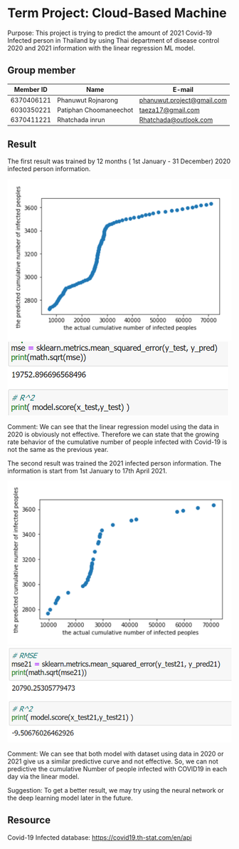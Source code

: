 # Term Project: Cloud-Based Machine
Purpose: This project is trying to predict the amount of 2021 Covid-19 Infected person in Thailand by using Thai department of disease control 2020 and 2021 information with the linear regression ML model.

## Group member

|  Member ID      |              Name            |        E-mail                         
|----------------|-------------------------------|-----------------------------|
|6370406121       |Phanuwut Rojnarong            |phanuwut.project@gmail.com          |
|6030350221       |Patiphan Choomaneechot        |taeza17@gmail.com            |
|6370411221        |Rhatchada inrun              |Rhatchada@outlook.com|

## Result
The first result was trained by 12 months ( 1st January - 31 December) 2020 infected person information.

![GitHub Logo](picture/2020predict.PNG)
![GitHub Logo](picture/Score20.PNG)

Comment:  We can see that the linear regression model using the data in 2020 is obviously not effective. Therefore we can state that the growing rate behavior of the cumulative number of people infected with Covid-19 is not the same as the previous year.

The second result was trained the 2021 infected person information. The information is start from 1st January to 17th April 2021.

![GitHub Logo](picture/2021predict.PNG)
![GitHub Logo](picture/Score21.PNG)

Comment: We can see that both model with dataset using data in 2020 or 2021 give us a similar predictive curve and not effective. So, we can not predictive the cumulative Number of people infected with COVID19 in each day via the linear model. 

Suggestion: To get a better result, we may try using the neural network or the deep learning model later in the future.

## Resource
Covid-19 Infected database:  https://covid19.th-stat.com/en/api